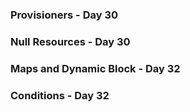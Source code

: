 ### Provisioners  - Day 30
### Null Resources - Day 30
### Maps and Dynamic Block - Day 32
### Conditions - Day 32
